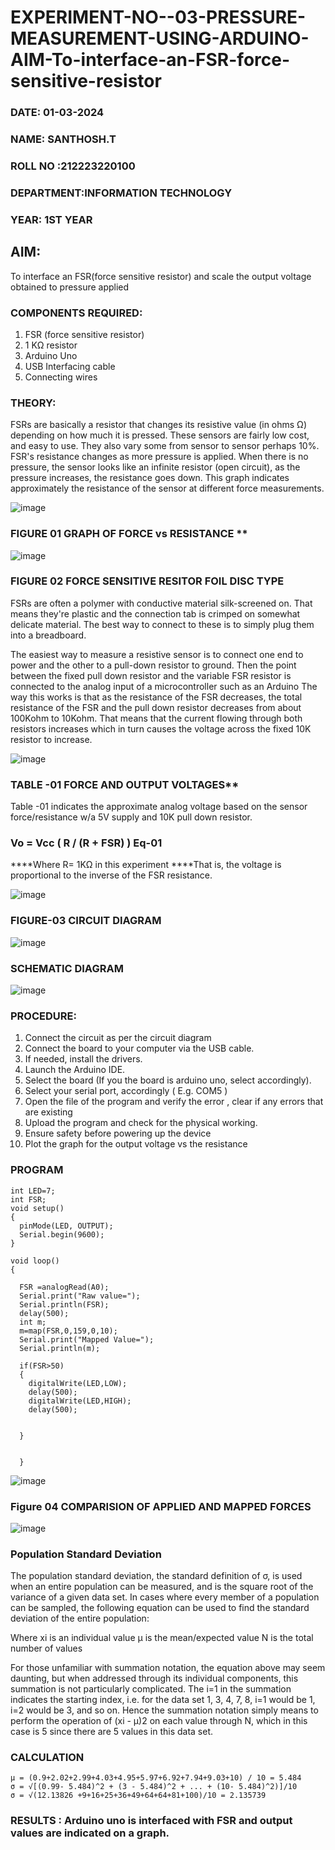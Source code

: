 # EXPERIMENT-NO--03-PRESSURE-MEASUREMENT-USING-ARDUINO-AIM-To-interface-an-FSR-force-sensitive-resistor
 ###  DATE: 01-03-2024

###  NAME: SANTHOSH.T
###  ROLL NO :212223220100
###  DEPARTMENT:INFORMATION TECHNOLOGY 
### YEAR: 1ST YEAR
## AIM: 
To interface an FSR(force sensitive resistor) and scale the output voltage obtained to pressure applied 
 
### COMPONENTS REQUIRED:
1.	FSR  (force sensitive resistor)
2.	1 KΩ resistor 
3.	Arduino Uno 
4.	USB Interfacing cable 
5.	Connecting wires 


### THEORY: 
FSRs are basically a resistor that changes its resistive value (in ohms Ω) depending on how much it is pressed. These sensors are fairly low cost, and easy to use. They also vary some from sensor to sensor perhaps 10%. FSR's resistance changes as more pressure is applied. When there is no pressure, the sensor looks like an infinite resistor (open circuit), as the pressure increases, the resistance goes down. This graph indicates approximately the resistance of the sensor at different force measurements.
 

![image](https://user-images.githubusercontent.com/36288975/163532939-d6888ae1-4068-4d83-86a7-fc4c32d5179e.png)

### FIGURE 01 GRAPH OF FORCE vs RESISTANCE **




![image](https://user-images.githubusercontent.com/36288975/163532957-82d57567-a1c3-48c5-8a87-7ea66d6fca49.png)




### FIGURE 02 FORCE SENSITIVE RESITOR FOIL DISC TYPE  

FSRs are often a polymer with conductive material silk-screened on. That means they're plastic and the connection tab is crimped on somewhat delicate material. The best way to connect to these is to simply plug them into a breadboard.

The easiest way to measure a resistive sensor is to connect one end to power and the other to a pull-down resistor to ground. Then the point between the fixed pull down resistor and the variable FSR resistor is connected to the analog input of a microcontroller such as an Arduino The way this works is that as the resistance of the FSR decreases, the total resistance of the FSR and the pull down resistor decreases from about 100Kohm to 10Kohm. That means that the current flowing through both resistors increases which in turn causes the voltage across the fixed 10K resistor to increase.

 ![image](https://user-images.githubusercontent.com/36288975/163532972-2b909551-12c9-485d-adb1-d1e988d557bd.png)

### TABLE -01 FORCE AND OUTPUT VOLTAGES**
	
  Table -01 indicates the approximate analog voltage based on the sensor force/resistance w/a 5V supply and 10K pull down resistor.

### Vo = Vcc ( R / (R + FSR) )								Eq-01

****Where R= 1KΩ in this experiment 
****That is, the voltage is proportional to the inverse of the FSR resistance.










![image](https://user-images.githubusercontent.com/36288975/163532979-a2a5cb5c-f495-442c-843e-bebb82737a35.png)



### FIGURE-03 CIRCUIT DIAGRAM
![image](https://github.com/SanthoshThiru/EXPERIMENT-NO--04-PRESSURE-MEASUREMENT-USING-ARDUINO-AIM-To-interface-an-FSR-force-sensitive-resist/assets/148958618/f3be5cc6-e7d9-4270-91c7-9d145afa26ae)

### SCHEMATIC DIAGRAM
![image](https://github.com/SanthoshThiru/EXPERIMENT-NO--04-PRESSURE-MEASUREMENT-USING-ARDUINO-AIM-To-interface-an-FSR-force-sensitive-resist/assets/148958618/c6734d8a-9be8-49d0-be3b-8d5299bdb17a)


### PROCEDURE:
1.	Connect the circuit as per the circuit diagram 
2.	Connect the board to your computer via the USB cable.
3.	If needed, install the drivers.
4.	Launch the Arduino IDE.
5.	Select the board (If you the board is arduino uno, select accordingly).
6.	Select your serial port, accordingly ( E.g. COM5 )
7.	Open the file of the program  and verify the error , clear if any errors that are existing 
8.	Upload the program and check for the physical working. 
9.	Ensure safety before powering up the device 
10.	Plot the graph for the output voltage vs the resistance 


### PROGRAM 
```
int LED=7;
int FSR;
void setup()
{
  pinMode(LED, OUTPUT);
  Serial.begin(9600);
}

void loop()
{
  
  FSR =analogRead(A0);
  Serial.print("Raw value=");
  Serial.println(FSR);
  delay(500); 
  int m;
  m=map(FSR,0,159,0,10);
  Serial.print("Mapped Value=");
  Serial.println(m);
  
  if(FSR>50)
  {
    digitalWrite(LED,LOW);
    delay(500);
    digitalWrite(LED,HIGH);
    delay(500);

    
  }
  
  
  }
```


![image](https://github.com/SanthoshThiru/EXPERIMENT-NO--04-PRESSURE-MEASUREMENT-USING-ARDUINO-AIM-To-interface-an-FSR-force-sensitive-resist/assets/148958618/ee242106-5d83-456e-a608-d0e6fc1644fc)

 
### Figure 04 COMPARISION OF APPLIED AND MAPPED FORCES 
 
 ![image](https://github.com/SanthoshThiru/EXPERIMENT-NO--04-PRESSURE-MEASUREMENT-USING-ARDUINO-AIM-To-interface-an-FSR-force-sensitive-resist/assets/148958618/a72c3aed-6510-49dc-bd2d-6cf902cea6fe)

 
 
 
 
 
 
 
 
 
 
 



### Population Standard Deviation
The population standard deviation, the standard definition of σ, is used when an entire population can be measured, and is the square root of the variance of a given data set. In cases where every member of a population can be sampled, the following equation can be used to find the standard deviation of the entire population:



Where
xi is an individual value
μ is the mean/expected value
N is the total number of values

For those unfamiliar with summation notation, the equation above may seem daunting, but when addressed through its individual components, this summation is not particularly complicated. The i=1 in the summation indicates the starting index, i.e. for the data set 1, 3, 4, 7, 8, i=1 would be 1, i=2 would be 3, and so on. Hence the summation notation simply means to perform the operation of (xi - μ)2 on each value through N, which in this case is 5 since there are 5 values in this data set.
### CALCULATION
```
μ = (0.9+2.02+2.99+4.03+4.95+5.97+6.92+7.94+9.03+10) / 10 = 5.484        
σ = √[(0.99- 5.484)^2 + (3 - 5.484)^2 + ... + (10- 5.484)^2)]/10
σ = √(12.13826 +9+16+25+36+49+64+64+81+100)/10 = 2.135739

```













### RESULTS : Arduino uno is interfaced with FSR and output values are indicated on a graph.
